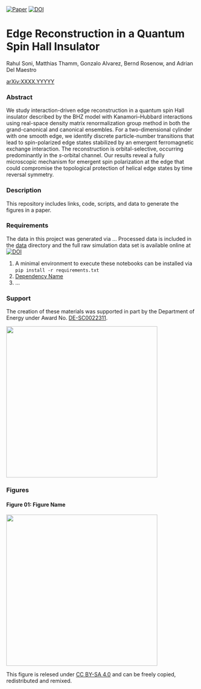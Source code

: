 [![Paper](https://img.shields.io/badge/paper-arXiv%3AXXXX.YYYYY-B31B1B.svg)](https://arxiv.org/abs/XXXX.YYYYY)
[![DOI](https://zenodo.org/badge/DOI/10.5281/zenodo.XXXXXXX.svg)](https://zenodo.org/badge/latestdoi/XXXXYYYYY)

# Edge Reconstruction in a Quantum Spin Hall Insulator

Rahul Soni, Matthias Thamm, Gonzalo Alvarez, Bernd Rosenow, and Adrian Del Maestro

[arXiv:XXXX.YYYYY](https://arxiv.org/abs/XXXX.YYYYY)

### Abstract
We study interaction-driven edge reconstruction in a quantum spin Hall insulator described by the BHZ model with Kanamori–Hubbard interactions using real-space density matrix renormalization group method in both the grand-canonical and canonical ensembles. 
For a two-dimensional cylinder with one smooth edge, we identify discrete particle-number transitions that lead to spin-polarized edge states stabilized by an emergent ferromagnetic exchange interaction. The reconstruction is orbital-selective, occurring predominantly in the $s$-orbital channel. Our results reveal a fully microscopic mechanism for emergent spin polarization at the edge that could compromise the topological protection of helical edge states by time reversal symmetry.

### Description
This repository includes links, code, scripts, and data to generate the figures in a paper.

### Requirements
The data in this project was generated via ...  Processed data is included in the [data](https://github.com/DelMaestroGroup/papers-code-BHZUEdgeReconstruction/tree/main/data) directory and the full raw simulation data set is available online at [![DOI](https://zenodo.org/badge/DOI/10.5281/zenodo.XXXXXXX.svg)](https://doi.org/10.5281/zenodo.XXXXXXXX)

1. A minimal environment to execute these notebooks can be installed via `pip install -r requirements.txt`
2. [Dependency Name](https://dependencelink)
3. ...

### Support
The creation of these materials was supported in part by the Department of Energy under Award No. [DE-SC0022311]([https://www.nsf.gov/awardsearch/simpleSearchResult?queryText=delmaestro](https://pamspublic.science.energy.gov/WebPAMSExternal/Interface/Common/ViewPublicAbstract.aspx?rv=31bd2b59-7a7a-424c-83cc-fad4b3df485f&rtc=24&PRoleId=10)).

<img width="400px" src="https://science.osti.gov/assets/img/doe-logos/logo.png">


### Figures

#### Figure 01: Figure Name
<img src="https://github.com/DelMaestroGroup/papers-code-template/blob/main/figures/figure01.svg" width="400px">

This figure is relesed under [CC BY-SA 4.0](https://creativecommons.org/licenses/by-sa/4.0/) and can be freely copied, redistributed and remixed.

